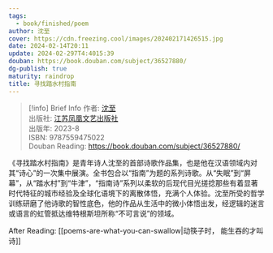 ```yaml
---
tags:
  - book/finished/poem
author: 沈至
cover: https://cdn.freezing.cool/images/202402171426515.jpg
date: 2024-02-14T20:11
update: 2024-02-297T4:4015:39
douban: https://book.douban.com/subject/36527880/
dg-publish: true
maturity: raindrop
title: 寻找踏水村指南
---
```

>[!info] Brief Info
>作者: [沈至](https://book.douban.com/author/4623464)  
>出版社: [江苏凤凰文艺出版社](https://book.douban.com/press/2492)  
>出版年: 2023-8  
>ISBN: 9787559475022  
>Douban Reading: https://book.douban.com/subject/36527880/

《寻找踏水村指南》是青年诗人沈至的首部诗歌作品集，也是他在汉语领域内对其“诗心”的一次集中展演。全书包合以“指南”为题的系列诗歌。从“失眠”到“屏幕”，从“踏水村”到“牛津”，“指南诗”系列以柔软的后现代目光搓捻那些有着显著时代特征的城市经验及全球化语境下的离散体悟，充满个人体验。沈至所受的哲学训练研磨了他诗歌的智性底色，他的作品从生活中的微小体悟出发，经逻辑的迷言或语言的虹管抵达维特根斯坦所称“不可言说”的领域。

After Reading: [[poems-are-what-you-can-swallow|动筷子时， 能生吞的才叫诗]]